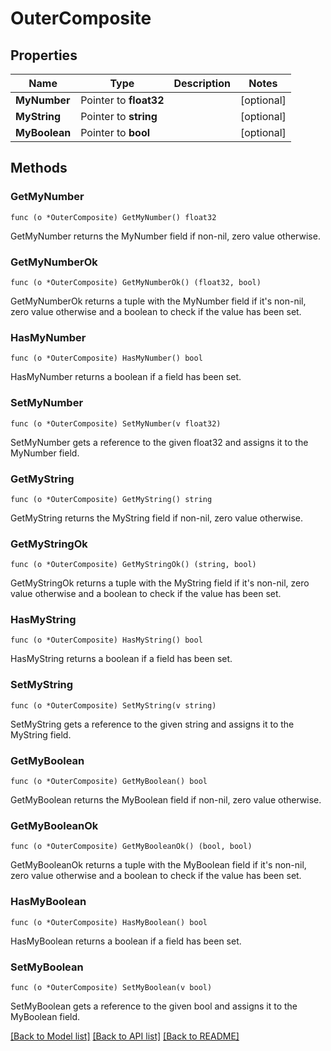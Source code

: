 # OuterComposite

## Properties

Name | Type | Description | Notes
------------ | ------------- | ------------- | -------------
**MyNumber** | Pointer to **float32** |  | [optional]
**MyString** | Pointer to **string** |  | [optional]
**MyBoolean** | Pointer to **bool** |  | [optional]

## Methods

### GetMyNumber

`func (o *OuterComposite) GetMyNumber() float32`

GetMyNumber returns the MyNumber field if non-nil, zero value otherwise.

### GetMyNumberOk

`func (o *OuterComposite) GetMyNumberOk() (float32, bool)`

GetMyNumberOk returns a tuple with the MyNumber field if it's non-nil, zero value otherwise
and a boolean to check if the value has been set.

### HasMyNumber

`func (o *OuterComposite) HasMyNumber() bool`

HasMyNumber returns a boolean if a field has been set.

### SetMyNumber

`func (o *OuterComposite) SetMyNumber(v float32)`

SetMyNumber gets a reference to the given float32 and assigns it to the MyNumber field.

### GetMyString

`func (o *OuterComposite) GetMyString() string`

GetMyString returns the MyString field if non-nil, zero value otherwise.

### GetMyStringOk

`func (o *OuterComposite) GetMyStringOk() (string, bool)`

GetMyStringOk returns a tuple with the MyString field if it's non-nil, zero value otherwise
and a boolean to check if the value has been set.

### HasMyString

`func (o *OuterComposite) HasMyString() bool`

HasMyString returns a boolean if a field has been set.

### SetMyString

`func (o *OuterComposite) SetMyString(v string)`

SetMyString gets a reference to the given string and assigns it to the MyString field.

### GetMyBoolean

`func (o *OuterComposite) GetMyBoolean() bool`

GetMyBoolean returns the MyBoolean field if non-nil, zero value otherwise.

### GetMyBooleanOk

`func (o *OuterComposite) GetMyBooleanOk() (bool, bool)`

GetMyBooleanOk returns a tuple with the MyBoolean field if it's non-nil, zero value otherwise
and a boolean to check if the value has been set.

### HasMyBoolean

`func (o *OuterComposite) HasMyBoolean() bool`

HasMyBoolean returns a boolean if a field has been set.

### SetMyBoolean

`func (o *OuterComposite) SetMyBoolean(v bool)`

SetMyBoolean gets a reference to the given bool and assigns it to the MyBoolean field.


[[Back to Model list]](../README.md#documentation-for-models) [[Back to API list]](../README.md#documentation-for-api-endpoints) [[Back to README]](../README.md)


